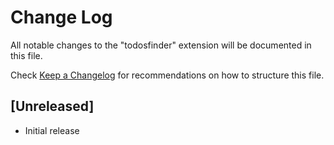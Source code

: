 # Change Log

All notable changes to the "todosfinder" extension will be documented in this file.

Check [Keep a Changelog](http://keepachangelog.com/) for recommendations on how to structure this file.

## [Unreleased]

- Initial release